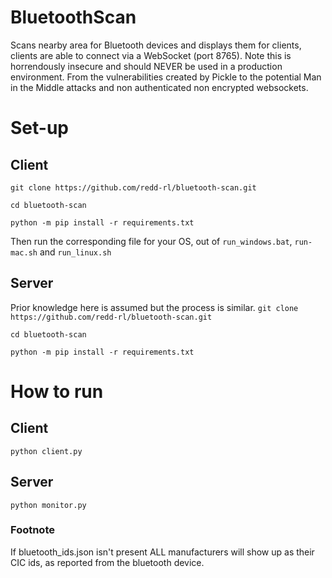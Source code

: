 # BluetoothScan
Scans nearby area for Bluetooth devices and displays them for clients, clients are able to connect via a WebSocket (port 8765).
Note this is horrendously insecure and should NEVER be used in a production environment. From the vulnerabilities created by Pickle to the potential Man in the Middle attacks and non authenticated non encrypted websockets.

# Set-up
## Client
`git clone https://github.com/redd-rl/bluetooth-scan.git`

`cd bluetooth-scan`

`python -m pip install -r requirements.txt`

Then run the corresponding file for your OS, out of `run_windows.bat`, `run-mac.sh` and `run_linux.sh`
## Server
Prior knowledge here is assumed but the process is similar.
`git clone https://github.com/redd-rl/bluetooth-scan.git`

`cd bluetooth-scan`

`python -m pip install -r requirements.txt`

# How to run
## Client
`python client.py`
##  Server
`python monitor.py`

### Footnote
If bluetooth_ids.json isn't present ALL manufacturers will show up as their CIC ids, as reported from the bluetooth device.
